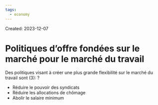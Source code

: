 ```yaml
---
tags:
  - economy
---
```

Created: 2023-12-07

# Politiques d’offre fondées sur le marché pour le marché du travail

Des politiques visant à créer une plus grande flexibilité sur le marché du travail sont (3):
?
- Réduire le pouvoir des syndicats
- Réduire les allocations de chômage
- Abolir le salaire minimum
<!--SR:!2024-04-11,12,130-->